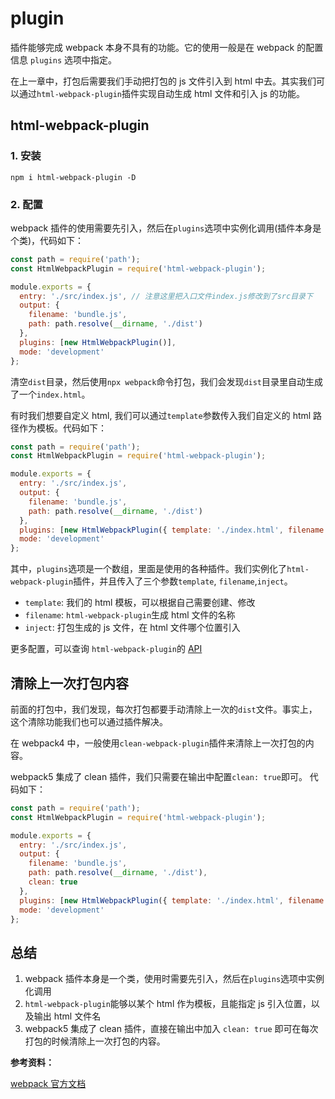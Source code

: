 <!--
 * Author  rhys.zhao
 * Date  2023-03-01 16:51:17
 * LastEditors  rhys.zhao
 * LastEditTime  2023-03-03 15:07:49
 * Description
-->

# plugin

插件能够完成 webpack 本身不具有的功能。它的使用一般是在 webpack 的配置信息 `plugins` 选项中指定。

在上一章中，打包后需要我们手动把打包的 js 文件引入到 html 中去。其实我们可以通过`html-webpack-plugin`插件实现自动生成 html 文件和引入 js 的功能。

## html-webpack-plugin

### 1. 安装

```
npm i html-webpack-plugin -D
```

### 2. 配置

webpack 插件的使用需要先引入，然后在`plugins`选项中实例化调用(插件本身是个类)，代码如下：

```js
const path = require('path');
const HtmlWebpackPlugin = require('html-webpack-plugin');

module.exports = {
  entry: './src/index.js', // 注意这里把入口文件index.js修改到了src目录下
  output: {
    filename: 'bundle.js',
    path: path.resolve(__dirname, './dist')
  },
  plugins: [new HtmlWebpackPlugin()],
  mode: 'development'
};
```

清空`dist`目录，然后使用`npx webpack`命令打包，我们会发现`dist`目录里自动生成了一个`index.html`。

有时我们想要自定义 html, 我们可以通过`template`参数传入我们自定义的 html 路径作为模板。代码如下：

```js
const path = require('path');
const HtmlWebpackPlugin = require('html-webpack-plugin');

module.exports = {
  entry: './src/index.js',
  output: {
    filename: 'bundle.js',
    path: path.resolve(__dirname, './dist')
  },
  plugins: [new HtmlWebpackPlugin({ template: './index.html', filename: 'index.html', inject: 'body' })],
  mode: 'development'
};
```

其中，`plugins`选项是一个数组，里面是使用的各种插件。我们实例化了`html-webpack-plugin`插件，并且传入了三个参数`template`, `filename`,`inject`。

- `template`: 我们的 html 模板，可以根据自己需要创建、修改
- `filename`: `html-webpack-plugin`生成 html 文件的名称
- `inject`: 打包生成的 js 文件，在 html 文件哪个位置引入

更多配置，可以查询 `html-webpack-plugin`的 [API](https://www.npmjs.com/package/html-webpack-plugin)

## 清除上一次打包内容

前面的打包中，我们发现，每次打包都要手动清除上一次的`dist`文件。事实上，这个清除功能我们也可以通过插件解决。

在 webpack4 中，一般使用`clean-webpack-plugin`插件来清除上一次打包的内容。

webpack5 集成了 clean 插件，我们只需要在输出中配置`clean: true`即可。
代码如下：

```js
const path = require('path');
const HtmlWebpackPlugin = require('html-webpack-plugin');

module.exports = {
  entry: './src/index.js',
  output: {
    filename: 'bundle.js',
    path: path.resolve(__dirname, './dist'),
    clean: true
  },
  plugins: [new HtmlWebpackPlugin({ template: './index.html', filename: 'index.html', inject: 'body' })],
  mode: 'development'
};
```

## 总结

1. webpack 插件本身是一个类，使用时需要先引入，然后在`plugins`选项中实例化调用
2. `html-webpack-plugin`能够以某个 html 作为模板，且能指定 js 引入位置，以及输出 html 文件名
3. webpack5 集成了 clean 插件，直接在输出中加入 `clean: true` 即可在每次打包的时候清除上一次打包的内容。

**参考资料：**

[webpack 官方文档](https://webpack.docschina.org/)
